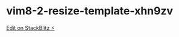 # vim8-2-resize-template-xhn9zv

[Edit on StackBlitz ⚡️](https://stackblitz.com/edit/vim8-2-resize-template-xhn9zv)
